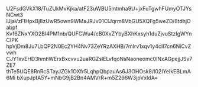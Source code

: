U2FsdGVkX18/TuZUkMvKjka/atF23uWBU5mtmha9U+jxFuTgwhFUmyOTJYsNCwt3
IJjaVzFIHpxBj8zUwR5own9WMaJRJv01ClJqrm8VbGU5XQFg5weZD/8tdhjOabpf
Kvf6ZNxYXO2Bl4PM1nb/QUFCWu4/cB0XvZYbyBXhKxsyh1duZjvuStzIgWYnCIPK
hpVjDm8Ju7LbQP2N0Ec2YH4Nv73ZeYRzAXHB/7mIrv1xqv1y4cII7cn6NiCvZvwh
CJY1xvEHD3hmhWErxBxcvvu2uaRGZslELvfqoNsNaoneomc0INxAGpejjJSv7ZE7
thTe5UQE8RnRcSTayJZGk1OXfr5LqhpQbpauAs6J3OHOsk8/I02IYeIkEBLmA6Mi
bXupJptA5Y+mNbG9jB2Bn4AMVrR+m5Z296W3jpVxIdA=
